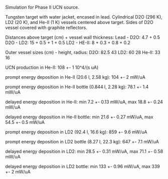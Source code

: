 Simulation for Phase II UCN source.

Tungsten target with water jacket, encased in lead.
Cylindrical D2O (296 K), LD2 (20 K), and He-II (1 K) vessels centered above target.
Sides of D2O vessel covered with graphite reflectors.

Distances above target (cm) + vessel wall thickness:
Lead - D2O: 4.7 + 0.5
D2O - LD2: 15 + 0.5 + 1 + 0.5
LD2 - HE-II: 8 + 0.3 + 0.8 + 0.2

Outer vessel sizes (cm) - height, radius:
D2O: 82.5 43
LD2: 60 28
He-II: 33 16

UCN production in He-II:
108 +- 1 10^4/(s uA)

prompt energy deposition in He-II (20.6 l, 2.58 kg):
104 +- 2 mW/uA

prompt energy deposition in He-II bottle (0.844 l, 2.28 kg):
78.1 +- 1.4 mW/uA

delayed energy deposition in He-II:
min 7.2 +- 0.13 mW/uA, max 18.8 +- 0.24 mW/uA

delayed energy deposition in He-II bottle:
min 21.6 +- 0.27 mW/uA, max 54.5 +- 0.5 mW/uA

prompt energy deposition in LD2 (92.4 l, 16.6 kg):
859 +- 9.6 mW/uA

prompt energy deposition in LD2 bottle (8.27 l, 22.3 kg):
647 +- 7.1 mW/uA

delayed energy deposition in LD2:
min 28.5 +- 0.31 mW/uA, max 71.1 +- 0.58 mW/uA

delayed energy deposition in LD2 bottle:
min 133 +- 0.96 mW/uA, max 339 +- 2 mW/uA

